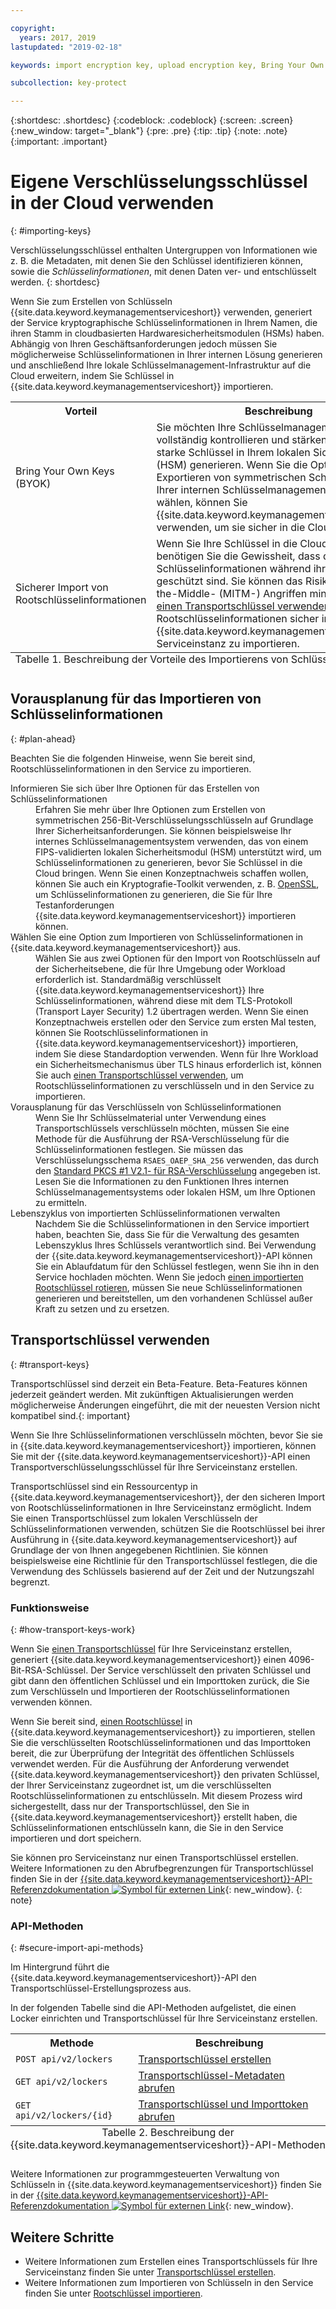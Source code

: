 ```yaml
---

copyright:
  years: 2017, 2019
lastupdated: "2019-02-18"

keywords: import encryption key, upload encryption key, Bring Your Own Key, BYOK, secure import, transport encryption key 

subcollection: key-protect

---
```


{:shortdesc: .shortdesc}
{:codeblock: .codeblock}
{:screen: .screen}
{:new_window: target="_blank"}
{:pre: .pre}
{:tip: .tip}
{:note: .note}
{:important: .important}

# Eigene Verschlüsselungsschlüssel in der Cloud verwenden
{: #importing-keys}

Verschlüsselungsschlüssel enthalten Untergruppen von Informationen wie z. B. die Metadaten, mit denen Sie den Schlüssel identifizieren können, sowie die _Schlüsselinformationen_, mit denen Daten ver- und entschlüsselt werden.
{: shortdesc}

Wenn Sie zum Erstellen von Schlüsseln {{site.data.keyword.keymanagementserviceshort}} verwenden, generiert der Service kryptographische Schlüsselinformationen in Ihrem Namen, die ihren Stamm in cloudbasierten Hardwaresicherheitsmodulen (HSMs) haben. Abhängig von Ihren Geschäftsanforderungen jedoch müssen Sie möglicherweise Schlüsselinformationen in Ihrer internen Lösung generieren und anschließend Ihre lokale Schlüsselmanagement-Infrastruktur auf die Cloud erweitern, indem Sie Schlüssel in {{site.data.keyword.keymanagementserviceshort}} importieren.

<table>
  <th>Vorteil</th>
  <th>Beschreibung</th>
  <tr>
    <td>Bring Your Own Keys (BYOK) </td>
    <td>Sie möchten Ihre Schlüsselmanagementverfahren vollständig kontrollieren und stärken, indem Sie starke Schlüssel in Ihrem lokalen Sicherheitsmodul (HSM) generieren. Wenn Sie die Option zum Exportieren von symmetrischen Schlüsseln aus Ihrer internen Schlüsselmanagement-Infrastruktur wählen, können Sie {{site.data.keyword.keymanagementserviceshort}} verwenden, um sie sicher in die Cloud zu bringen.</td>
  </tr>
  <tr>
    <td>Sicherer Import von Rootschlüsselinformationen</td>
    <td>Wenn Sie Ihre Schlüssel in die Cloud exportieren, benötigen Sie die Gewissheit, dass die Schlüsselinformationen während ihrer Ausführung geschützt sind. Sie können das Risiko von Man-in-the-Middle- (MITM-) Angriffen mindern, indem Sie <a href="#transport-keys">einen Transportschlüssel verwenden</a>, um Rootschlüsselinformationen sicher in Ihre {{site.data.keyword.keymanagementserviceshort}}-Serviceinstanz zu importieren.</td>
  </tr>
  <caption style="caption-side:bottom;">Tabelle 1. Beschreibung der Vorteile des Importierens von Schlüsselinformationen</caption>
</table>


## Vorausplanung für das Importieren von Schlüsselinformationen
{: #plan-ahead}

Beachten Sie die folgenden Hinweise, wenn Sie bereit sind, Rootschlüsselinformationen in den Service zu importieren.

<dl>
  <dt>Informieren Sie sich über Ihre Optionen für das Erstellen von Schlüsselinformationen</dt>
    <dd>Erfahren Sie mehr über Ihre Optionen zum Erstellen von symmetrischen 256-Bit-Verschlüsselungsschlüsseln auf Grundlage Ihrer Sicherheitsanforderungen. Sie können beispielsweise Ihr internes Schlüsselmanagementsystem verwenden, das von einem FIPS-validierten lokalen Sicherheitsmodul (HSM) unterstützt wird, um Schlüsselinformationen zu generieren, bevor Sie Schlüssel in die Cloud bringen. Wenn Sie einen Konzeptnachweis schaffen wollen, können Sie auch ein Kryptografie-Toolkit verwenden, z. B. <a href="https://www.openssl.org/" target="_blank">OpenSSL</a>, um Schlüsselinformationen zu generieren, die Sie für Ihre Testanforderungen {{site.data.keyword.keymanagementserviceshort}} importieren können.</dd>
  <dt>Wählen Sie eine Option zum Importieren von Schlüsselinformationen in {{site.data.keyword.keymanagementserviceshort}} aus.</dt>
    <dd>Wählen Sie aus zwei Optionen für den Import von Rootschlüsseln auf der Sicherheitsebene, die für Ihre Umgebung oder Workload erforderlich ist. Standardmäßig verschlüsselt {{site.data.keyword.keymanagementserviceshort}} Ihre Schlüsselinformationen, während diese mit dem TLS-Protokoll (Transport Layer Security) 1.2 übertragen werden. Wenn Sie einen Konzeptnachweis erstellen oder den Service zum ersten Mal testen, können Sie Rootschlüsselinformationen in {{site.data.keyword.keymanagementserviceshort}} importieren, indem Sie diese Standardoption verwenden. Wenn für Ihre Workload ein Sicherheitsmechanismus über TLS hinaus erforderlich ist, können Sie auch <a href="#transport-keys">einen Transportschlüssel verwenden</a>, um Rootschlüsselinformationen zu verschlüsseln und in den Service zu importieren.</dd>
  <dt>Vorausplanung für das Verschlüsseln von Schlüsselinformationen</dt>
    <dd>Wenn Sie Ihr Schlüsselmaterial unter Verwendung eines Transportschlüssels verschlüsseln möchten, müssen Sie eine Methode für die Ausführung der RSA-Verschlüsselung für die Schlüsselinformationen festlegen. Sie müssen das Verschlüsselungsschema <code>RSAES_OAEP_SHA_256</code> verwenden, das durch den <a href="https://tools.ietf.org/html/rfc3447" target="_blank">Standard PKCS #1 V2.1- für RSA-Verschlüsselung</a> angegeben ist. Lesen Sie die Informationen zu den Funktionen Ihres internen Schlüsselmanagementsystems oder lokalen HSM, um Ihre Optionen zu ermitteln.</dd>
  <dt>Lebenszyklus von importierten Schlüsselinformationen verwalten</dt>
    <dd>Nachdem Sie die Schlüsselinformationen in den Service importiert haben, beachten Sie, dass Sie für die Verwaltung des gesamten Lebenszyklus Ihres Schlüssels verantwortlich sind. Bei Verwendung der {{site.data.keyword.keymanagementserviceshort}}-API können Sie ein Ablaufdatum für den Schlüssel festlegen, wenn Sie ihn in den Service hochladen möchten. Wenn Sie jedoch <a href="/docs/services/key-protect?topic=key-protect-rotate-keys">einen importierten Rootschlüssel rotieren</a>, müssen Sie neue Schlüsselinformationen generieren und bereitstellen, um den vorhandenen Schlüssel außer Kraft zu setzen und zu ersetzen. </dd>
</dl>

## Transportschlüssel verwenden
{: #transport-keys}

Transportschlüssel sind derzeit ein Beta-Feature. Beta-Features können jederzeit geändert werden. Mit zukünftigen Aktualisierungen werden möglicherweise Änderungen eingeführt, die mit der neuesten Version nicht kompatibel sind.{: important}

Wenn Sie Ihre Schlüsselinformationen verschlüsseln möchten, bevor Sie sie in {{site.data.keyword.keymanagementserviceshort}} importieren, können Sie mit der {{site.data.keyword.keymanagementserviceshort}}-API einen Transportverschlüsselungsschlüssel für Ihre Serviceinstanz erstellen. 

Transportschlüssel sind ein Ressourcentyp in {{site.data.keyword.keymanagementserviceshort}}, der den sicheren Import von Rootschlüsselinformationen in Ihre Serviceinstanz ermöglicht. Indem Sie einen Transportschlüssel zum lokalen Verschlüsseln der Schlüsselinformationen verwenden, schützen Sie die Rootschlüssel bei ihrer Ausführung in {{site.data.keyword.keymanagementserviceshort}} auf Grundlage der von Ihnen angegebenen Richtlinien. Sie können beispielsweise eine Richtlinie für den Transportschlüssel festlegen, die die Verwendung des Schlüssels basierend auf der Zeit und der Nutzungszahl begrenzt.

### Funktionsweise
{: #how-transport-keys-work}

Wenn Sie [einen Transportschlüssel](/docs/services/key-protect?topic=key-protect-create-transport-keys) für Ihre Serviceinstanz erstellen, generiert {{site.data.keyword.keymanagementserviceshort}} einen 4096-Bit-RSA-Schlüssel. Der Service verschlüsselt den privaten Schlüssel und gibt dann den öffentlichen Schlüssel und ein Importtoken zurück, die Sie zum Verschlüsseln und Importieren der Rootschlüsselinformationen verwenden können. 

Wenn Sie bereit sind, [einen Rootschlüssel](/docs/services/key-protect?topic=key-protect-import-root-keys#api) in {{site.data.keyword.keymanagementserviceshort}} zu importieren, stellen Sie die verschlüsselten Rootschlüsselinformationen und das Importtoken bereit, die zur Überprüfung der Integrität des öffentlichen Schlüssels verwendet werden. Für die Ausführung der Anforderung verwendet {{site.data.keyword.keymanagementserviceshort}} den privaten Schlüssel, der Ihrer Serviceinstanz zugeordnet ist, um die verschlüsselten Rootschlüsselinformationen zu entschlüsseln. Mit diesem Prozess wird sichergestellt, dass nur der Transportschlüssel, den Sie in {{site.data.keyword.keymanagementserviceshort}} erstellt haben, die Schlüsselinformationen entschlüsseln kann, die Sie in den Service importieren und dort speichern.

Sie können pro Serviceinstanz nur einen Transportschlüssel erstellen. Weitere Informationen zu den Abrufbegrenzungen für Transportschlüssel finden Sie in der [{{site.data.keyword.keymanagementserviceshort}}-API-Referenzdokumentation ![Symbol für externen Link](../../../icons/launch-glyph.svg "Symbol für externen Link")](https://{DomainName}/apidocs/key-protect){: new_window}.
{: note} 

### API-Methoden
{: #secure-import-api-methods}

Im Hintergrund führt die {{site.data.keyword.keymanagementserviceshort}}-API den Transportschlüssel-Erstellungsprozess aus.  

In der folgenden Tabelle sind die API-Methoden aufgelistet, die einen Locker einrichten und Transportschlüssel für Ihre Serviceinstanz erstellen.

<table>
  <tr>
    <th>Methode</th>
    <th>Beschreibung</th>
  </tr>
  <tr>
    <td><code>POST api/v2/lockers</code></td>
    <td><a href="/docs/services/key-protect?topic=key-protect-create-transport-keys">Transportschlüssel erstellen</a></td>
  </tr>
  <tr>
    <td><code>GET api/v2/lockers</code></td>
    <td><a href="/docs/services/key-protect?topic=key-protect-create-transport-keys">Transportschlüssel-Metadaten abrufen</a></td>
  </tr>
  <tr>
    <td><code>GET api/v2/lockers/{id}</code></td>
    <td><a href="/docs/services/key-protect?topic=key-protect-import-root-keys">Transportschlüssel und Importtoken abrufen</a></td>
  </tr>
  <caption style="caption-side:bottom;">Tabelle 2. Beschreibung der {{site.data.keyword.keymanagementserviceshort}}-API-Methoden</caption>
</table>

Weitere Informationen zur programmgesteuerten Verwaltung von Schlüsseln in {{site.data.keyword.keymanagementserviceshort}} finden Sie in der [{{site.data.keyword.keymanagementserviceshort}}-API-Referenzdokumentation ![Symbol für externen Link](../../../icons/launch-glyph.svg "Symbol für externen Link")](https://{DomainName}/apidocs/key-protect){: new_window}.

## Weitere Schritte

- Weitere Informationen zum Erstellen eines Transportschlüssels für Ihre Serviceinstanz finden Sie unter [Transportschlüssel erstellen](/docs/services/key-protect?topic=key-protect-create-transport-keys).
- Weitere Informationen zum Importieren von Schlüsseln in den Service finden Sie unter [Rootschlüssel importieren](/docs/services/key-protect?topic=key-protect-import-root-keys). 
